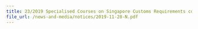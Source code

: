 ```yaml
---
title: 23/2019 Specialised Courses on Singapore Customs Requirements conducted by Nanyang Polytechnic and Republic Polytechnic 
file_url: /news-and-media/notices/2019-11-28-N.pdf
---
```

